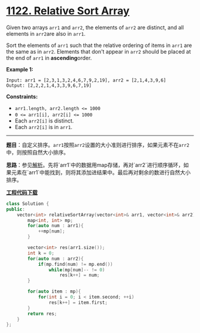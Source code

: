 # [1122. Relative Sort Array](https://leetcode.com/problems/relative-sort-array/)

Given two arrays `arr1` and `arr2`, the elements of `arr2` are distinct, and all elements in `arr2`are also in `arr1`.

Sort the elements of `arr1` such that the relative ordering of items in `arr1` are the same as in `arr2`.  Elements that don't appear in `arr2` should be placed at the end of `arr1` in **ascending**order.

**Example 1:**

```
Input: arr1 = [2,3,1,3,2,4,6,7,9,2,19], arr2 = [2,1,4,3,9,6]
Output: [2,2,2,1,4,3,3,9,6,7,19]
```

**Constraints:**

- `arr1.length, arr2.length <= 1000`
- `0 <= arr1[i], arr2[i] <= 1000`
- Each `arr2[i]` is distinct.
- Each `arr2[i]` is in `arr1`.

-----

**题目**：自定义排序。`arr1`按照`arr2`设置的大小准则进行排序，如果元素不在`arr2`中，则按照自然大小排序。

**思路**：参见[解析](https://leetcode.com/problems/relative-sort-array/discuss/334570/JavaPython-3-O(1001)-code-similar-to-791-Custom-Sort-String.)。先将`arr1`中的数据用map存储，再对`arr2`进行顺序循环，如果元素在`arr1`中能找到，则将其添加进结果中。最后再对剩余的数进行自然大小排序。

[**工程代码下载**](https://github.com/shenkh/leetcode)

```cpp
class Solution {
public:
    vector<int> relativeSortArray(vector<int>& arr1, vector<int>& arr2) {
        map<int, int> mp;
        for(auto num : arr1){
            ++mp[num];
        }

        vector<int> res(arr1.size());
        int k = 0;
        for(auto num : arr2){
            if(mp.find(num) != mp.end())
                while(mp[num]-- != 0)
                    res[k++] = num;
        }

        for(auto item : mp){
            for(int i = 0; i < item.second; ++i)
                res[k++] = item.first;
        }
        return res;
    }
};
```
